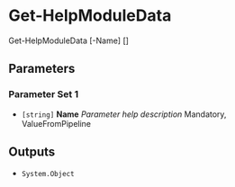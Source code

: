# Get-HelpModuleData


Get-HelpModuleData [-Name] <string> [<CommonParameters>]


## Parameters

### Parameter Set 1

- `[string]` **Name** _Parameter help description_ Mandatory, ValueFromPipeline

## Outputs

- `System.Object`
